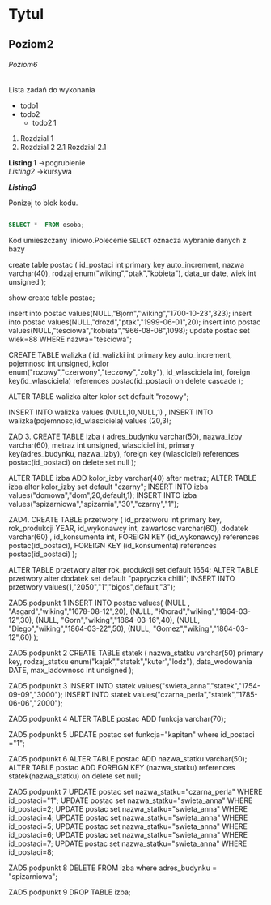 # Tytul
## Poziom2
###### Poziom6

Lista zadań do wykonania
* todo1
* todo2
  * todo2.1

1. Rozdzial 1
2. Rozdzial 2
  2.1 Rozdzial 2.1

**Listing 1** ->pogrubienie  
_Listing2_ ->kursywa

**_Listing3_** 

Ponizej to blok kodu.  
```` sql

SELECT *  FROM osoba;
````

Kod umieszczany liniowo.Polecenie `SELECT` oznacza wybranie danych z bazy

create table postac (
id_postaci int primary key auto_increment,
nazwa varchar(40),
rodzaj enum("wiking","ptak","kobieta"),
data_ur date,
wiek int unsigned
);

show create table postac;

insert into postac values(NULL,"Bjorn","wiking","1700-10-23",323);
insert into postac values(NULL,"drozd","ptak","1999-06-01",20);
insert into postac values(NULL,"tesciowa","kobieta","966-08-08",1098);
update postac set wiek=88 WHERE nazwa="tesciowa";

CREATE TABLE walizka (
id_walizki int primary key auto_increment,
pojemnosc int unsigned,
kolor enum("rozowy","czerwony","teczowy","zolty"),
id_wlasciciela int,
foreign key(id_wlasciciela) references postac(id_postaci) on delete cascade
);

ALTER TABLE walizka alter kolor set default "rozowy"; 

INSERT INTO walizka values (NULL,10,NULL,1) , INSERT INTO walizka(pojemnosc,id_wlasciciela) values (20,3);

ZAD 3.
CREATE TABLE izba (
adres_budynku varchar(50),
nazwa_izby varchar(60),
metraz int unsigned,
wlasciciel int,
primary key(adres_budynku, nazwa_izby),
foreign key (wlasciciel) references postac(id_postaci) on delete set null
);

ALTER TABLE izba ADD kolor_izby varchar(40) after metraz;
ALTER TABLE izba alter kolor_izby set default "czarny";
INSERT INTO izba values("domowa","dom",20,default,1);
INSERT INTO izba values("spizarniowa","spizarnia","30","czarny","1");

ZAD4.
CREATE TABLE przetwory ( 
id_przetworu int primary key,
 rok_produkcji YEAR,
 id_wykonawcy int,
 zawartosc varchar(60),
 dodatek varchar(60) ,
 id_konsumenta int,
 FOREIGN KEY (id_wykonawcy) references postac(id_postaci),
 FOREIGN KEY (id_konsumenta) references postac(id_postaci) ); 

 ALTER TABLE przetwory alter rok_produkcji set default 1654;
 ALTER TABLE przetwory alter dodatek set default "papryczka chilli";
 INSERT INTO przetwory values(1,"2050","1","bigos",default,"3");

ZAD5.podpunkt 1
  INSERT INTO postac values(
 (NULL , "Asgard","wiking","1678-08-12",20),
 (NULL, "Khorad","wiking","1864-03-12",30),
 (NULL, "Gorn","wiking","1864-03-16",40),
 (NULL, "Diego","wiking","1864-03-22",50),
 (NULL, "Gomez","wiking","1864-03-12",60)
);

ZAD5.podpunkt 2
CREATE TABLE statek (
 nazwa_statku varchar(50) primary key,
 rodzaj_statku enum("kajak","statek","kuter","lodz"),
 data_wodowania DATE,
 max_ladownosc int unsigned
);

ZAD5.podpunkt 3
INSERT INTO statek values("swieta_anna","statek","1754-09-09","3000");
INSERT INTO statek values("czarna_perla","statek","1785-06-06","2000");

ZAD5.podpunkt 4
ALTER TABLE postac ADD funkcja varchar(70);

ZAD5.podpunkt 5
UPDATE postac set funkcja="kapitan" where id_postaci ="1";

ZAD5.podpunkt 6
ALTER TABLE postac ADD nazwa_statku varchar(50);
ALTER TABLE postac ADD FOREIGN KEY (nazwa_statku) references statek(nazwa_statku) on delete set null;

ZAD5.podpunkt 7
UPDATE postac set nazwa_statku="czarna_perla" WHERE id_postaci="1";
UPDATE postac set nazwa_statku="swieta_anna" WHERE id_postaci=2;
UPDATE postac set nazwa_statku="swieta_anna" WHERE id_postaci=4;
UPDATE postac set nazwa_statku="swieta_anna" WHERE id_postaci=5;
UPDATE postac set nazwa_statku="swieta_anna" WHERE id_postaci=6;
UPDATE postac set nazwa_statku="swieta_anna" WHERE id_postaci=7;
UPDATE postac set nazwa_statku="swieta_anna" WHERE id_postaci=8;

ZAD5.podpunkt 8
DELETE FROM izba where adres_budynku = "spizarniowa";

ZAD5.podpunkt 9
DROP TABLE izba;

